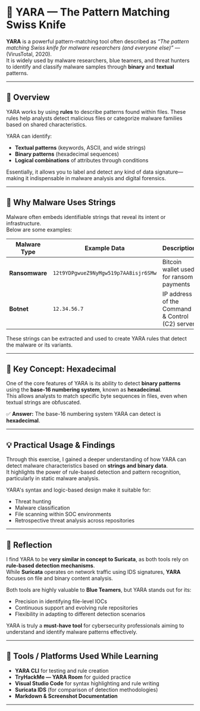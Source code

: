 # 🧩 YARA — The Pattern Matching Swiss Knife

**YARA** is a powerful pattern-matching tool often described as *“The pattern matching Swiss knife for malware researchers (and everyone else)”* — (VirusTotal, 2020).  
It is widely used by malware researchers, blue teamers, and threat hunters to identify and classify malware samples through **binary** and **textual** patterns.

---

## 🧠 Overview

YARA works by using **rules** to describe patterns found within files. These rules help analysts detect malicious files or categorize malware families based on shared characteristics.  

YARA can identify:
- **Textual patterns** (keywords, ASCII, and wide strings)  
- **Binary patterns** (hexadecimal sequences)  
- **Logical combinations** of attributes through conditions  

Essentially, it allows you to label and detect any kind of data signature—making it indispensable in malware analysis and digital forensics.

---

## 🧩 Why Malware Uses Strings

Malware often embeds identifiable strings that reveal its intent or infrastructure.  
Below are some examples:

| Malware Type | Example Data | Description |
|---------------|--------------|-------------|
| **Ransomware** | `12t9YDPgwueZ9NyMgw519p7AA8isjr6SMw` | Bitcoin wallet used for ransom payments |
| **Botnet** | `12.34.56.7` | IP address of the Command & Control (C2) server |

These strings can be extracted and used to create YARA rules that detect the malware or its variants.

---

## 🧮 Key Concept: Hexadecimal

One of the core features of YARA is its ability to detect **binary patterns** using the **base-16 numbering system**, known as **hexadecimal**.  
This allows analysts to match specific byte sequences in files, even when textual strings are obfuscated.

✅ **Answer:** The base-16 numbering system YARA can detect is **hexadecimal**.

---

## 💡 Practical Usage & Findings

Through this exercise, I gained a deeper understanding of how YARA can detect malware characteristics based on **strings and binary data**.  
It highlights the power of rule-based detection and pattern recognition, particularly in static malware analysis.

YARA's syntax and logic-based design make it suitable for:
- Threat hunting  
- Malware classification  
- File scanning within SOC environments  
- Retrospective threat analysis across repositories  

---

## 🧠 Reflection

I find YARA to be **very similar in concept to Suricata**, as both tools rely on **rule-based detection mechanisms**.  
While **Suricata** operates on network traffic using IDS signatures, **YARA** focuses on file and binary content analysis.  

Both tools are highly valuable to **Blue Teamers**, but YARA stands out for its:
- Precision in identifying file-level IOCs  
- Continuous support and evolving rule repositories  
- Flexibility in adapting to different detection scenarios  

YARA is truly a **must-have tool** for cybersecurity professionals aiming to understand and identify malware patterns effectively.

---

## 🧰 Tools / Platforms Used While Learning

- **YARA CLI** for testing and rule creation  
- **TryHackMe — YARA Room** for guided practice  
- **Visual Studio Code** for syntax highlighting and rule writing  
- **Suricata IDS** (for comparison of detection methodologies)  
- **Markdown & Screenshot Documentation**

---
